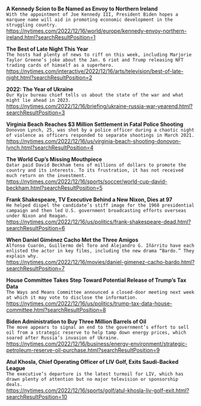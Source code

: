 **A Kennedy Scion to Be Named as Envoy to Northern Ireland**\
`With the appointment of Joe Kennedy III, President Biden hopes a marquee name will aid in promoting economic development in the struggling country.`\
https://nytimes.com/2022/12/16/world/europe/kennedy-envoy-northern-ireland.html?searchResultPosition=1

**The Best of Late Night This Year**\
`The hosts had plenty of news to riff on this week, including Marjorie Taylor Greene’s joke about the Jan. 6 riot and Trump releasing NFT trading cards of himself as a superhero.`\
https://nytimes.com/interactive/2022/12/16/arts/television/best-of-late-night.html?searchResultPosition=2

**2022: The Year of Ukraine**\
`Our Kyiv bureau chief tells us about the state of the war and what might lie ahead in 2023.`\
https://nytimes.com/2022/12/16/briefing/ukraine-russia-war-yearend.html?searchResultPosition=3

**Virginia Beach Reaches $3 Million Settlement in Fatal Police Shooting**\
`Donovon Lynch, 25, was shot by a police officer during a chaotic night of violence as officers responded to separate shootings in March 2021.`\
https://nytimes.com/2022/12/16/us/virginia-beach-shooting-donovon-lynch.html?searchResultPosition=4

**The World Cup’s Missing Mouthpiece**\
`Qatar paid David Beckham tens of millions of dollars to promote the country and its interests. To its frustration, it has not received much return on the investment.`\
https://nytimes.com/2022/12/16/sports/soccer/world-cup-david-beckham.html?searchResultPosition=5

**Frank Shakespeare, TV Executive Behind a New Nixon, Dies at 97**\
`He helped dispel the candidate’s stiff image for the 1968 presidential campaign and then led U.S. government broadcasting efforts overseas under Nixon and Reagan.`\
https://nytimes.com/2022/12/16/us/politics/frank-shakespeare-dead.html?searchResultPosition=6

**When Daniel Giménez Cacho Met the Three Amigos**\
`Alfonso Cuarón, Guillermo del Toro and Alejandro G. Iñárritu have each enlisted the actor in key films, including the new drama “Bardo.” They explain why.`\
https://nytimes.com/2022/12/16/movies/daniel-gimenez-cacho-bardo.html?searchResultPosition=7

**House Committee Takes Step Toward Potential Release of Trump’s Tax Data**\
`The Ways and Means Committee announced a closed-door meeting next week at which it may vote to disclose the information.`\
https://nytimes.com/2022/12/16/us/politics/trump-tax-data-house-committee.html?searchResultPosition=8

**Biden Administration to Buy Three Million Barrels of Oil**\
`The move appears to signal an end to the government’s effort to sell oil from a strategic reserve to help tamp down energy prices, which soared after Russia’s invasion of Ukraine.`\
https://nytimes.com/2022/12/16/business/energy-environment/strategic-petroleum-reserve-oil-purchase.html?searchResultPosition=9

**Atul Khosla, Chief Operating Officer of LIV Golf, Exits Saudi-Backed League**\
`The executive’s departure is the latest turmoil for LIV, which has drawn plenty of attention but no major television or sponsorship deals.`\
https://nytimes.com/2022/12/16/sports/golf/atul-khosla-liv-golf-exit.html?searchResultPosition=10

